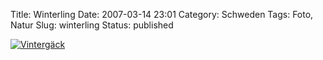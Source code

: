 Title: Winterling
Date: 2007-03-14 23:01
Category: Schweden
Tags: Foto, Natur
Slug: winterling
Status: published

[![Vintergäck](/pic/winterling_s.jpg "Vintergäck")](/pic/winterling_l.jpg)

